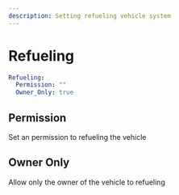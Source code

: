 ```yaml
---
description: Setting refueling vehicle system
---
```


# Refueling

```yaml
Refueling:
  Permission: ""
  Owner_Only: true
```

## Permission

Set an permission to refueling the vehicle

## Owner Only

Allow only the owner of the vehicle to refueling
